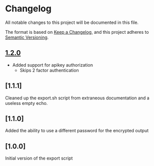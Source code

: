 # Changelog

All notable changes to this project will be documented in this file.

The format is based on [Keep a Changelog](https://keepachangelog.com/en/1.0.0/),
and this project adheres to [Semantic Versioning](https://semver.org/spec/v2.0.0.html).

## [1.2.0](https://hub.docker.com/r/mastermindzh/bw-export/tags)

- Added support for apikey authorization
  - Skips 2 factor authentication

## [1.1.1]

Cleaned up the export.sh script from extraneous documentation and a useless empty echo.

## [1.1.0]

Added the ability to use a different password for the encrypted output

## [1.0.0]

Initial version of the export script

